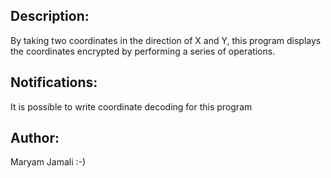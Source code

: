 ## Description:
By taking two coordinates in the direction of X and Y, this program displays the coordinates encrypted by performing a series of operations.
## Notifications:
It is possible to write coordinate decoding for this program
## Author:
Maryam Jamali :-)
